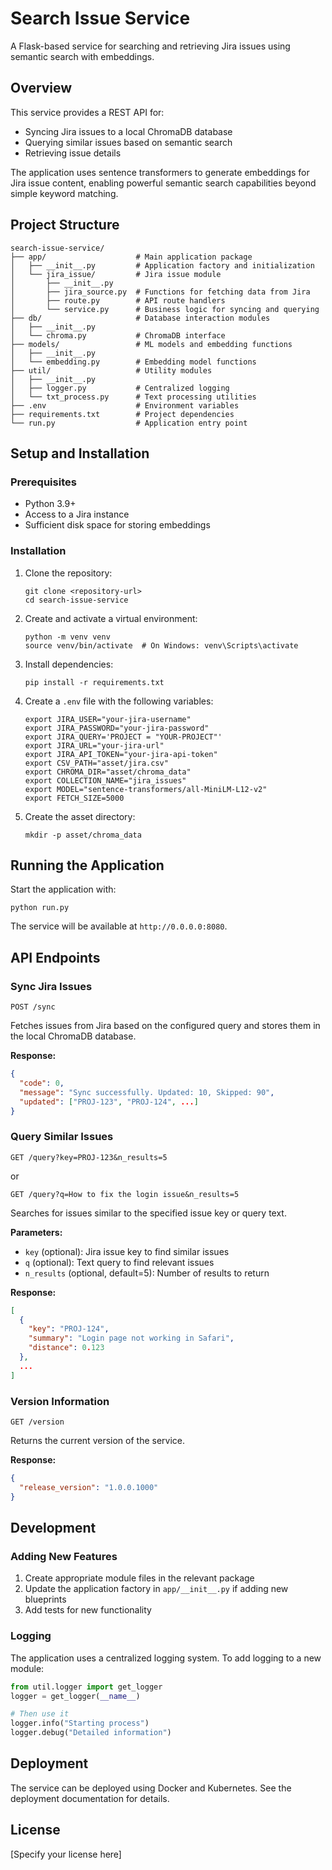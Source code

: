 # Search Issue Service

A Flask-based service for searching and retrieving Jira issues using semantic search with embeddings.

## Overview

This service provides a REST API for:
- Syncing Jira issues to a local ChromaDB database
- Querying similar issues based on semantic search
- Retrieving issue details

The application uses sentence transformers to generate embeddings for Jira issue content, enabling powerful semantic search capabilities beyond simple keyword matching.

## Project Structure

```
search-issue-service/
├── app/                    # Main application package
│   ├── __init__.py         # Application factory and initialization
│   └── jira_issue/         # Jira issue module
│       ├── __init__.py
│       ├── jira_source.py  # Functions for fetching data from Jira
│       ├── route.py        # API route handlers
│       └── service.py      # Business logic for syncing and querying
├── db/                     # Database interaction modules
│   ├── __init__.py
│   └── chroma.py           # ChromaDB interface
├── models/                 # ML models and embedding functions
│   ├── __init__.py
│   └── embedding.py        # Embedding model functions
├── util/                   # Utility modules
│   ├── __init__.py
│   ├── logger.py           # Centralized logging
│   └── txt_process.py      # Text processing utilities
├── .env                    # Environment variables
├── requirements.txt        # Project dependencies
└── run.py                  # Application entry point
```

## Setup and Installation

### Prerequisites

- Python 3.9+
- Access to a Jira instance
- Sufficient disk space for storing embeddings

### Installation

1. Clone the repository:
   ```
   git clone <repository-url>
   cd search-issue-service
   ```

2. Create and activate a virtual environment:
   ```
   python -m venv venv
   source venv/bin/activate  # On Windows: venv\Scripts\activate
   ```

3. Install dependencies:
   ```
   pip install -r requirements.txt
   ```

4. Create a `.env` file with the following variables:
   ```
   export JIRA_USER="your-jira-username"
   export JIRA_PASSWORD="your-jira-password"
   export JIRA_QUERY='PROJECT = "YOUR-PROJECT"'
   export JIRA_URL="your-jira-url"
   export JIRA_API_TOKEN="your-jira-api-token"
   export CSV_PATH="asset/jira.csv"
   export CHROMA_DIR="asset/chroma_data"
   export COLLECTION_NAME="jira_issues"
   export MODEL="sentence-transformers/all-MiniLM-L12-v2"
   export FETCH_SIZE=5000
   ```

5. Create the asset directory:
   ```
   mkdir -p asset/chroma_data
   ```

## Running the Application

Start the application with:

```
python run.py
```

The service will be available at `http://0.0.0.0:8080`.

## API Endpoints

### Sync Jira Issues

```
POST /sync
```

Fetches issues from Jira based on the configured query and stores them in the local ChromaDB database.

**Response:**
```json
{
  "code": 0,
  "message": "Sync successfully. Updated: 10, Skipped: 90",
  "updated": ["PROJ-123", "PROJ-124", ...]
}
```

### Query Similar Issues

```
GET /query?key=PROJ-123&n_results=5
```

or

```
GET /query?q=How to fix the login issue&n_results=5
```

Searches for issues similar to the specified issue key or query text.

**Parameters:**
- `key` (optional): Jira issue key to find similar issues
- `q` (optional): Text query to find relevant issues
- `n_results` (optional, default=5): Number of results to return

**Response:**
```json
[
  {
    "key": "PROJ-124",
    "summary": "Login page not working in Safari",
    "distance": 0.123
  },
  ...
]
```

### Version Information

```
GET /version
```

Returns the current version of the service.

**Response:**
```json
{
  "release_version": "1.0.0.1000"
}
```

## Development

### Adding New Features

1. Create appropriate module files in the relevant package
2. Update the application factory in `app/__init__.py` if adding new blueprints
3. Add tests for new functionality

### Logging

The application uses a centralized logging system. To add logging to a new module:

```python
from util.logger import get_logger
logger = get_logger(__name__)

# Then use it
logger.info("Starting process")
logger.debug("Detailed information")
```

## Deployment

The service can be deployed using Docker and Kubernetes. See the deployment documentation for details.

## License

[Specify your license here]
